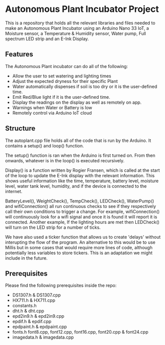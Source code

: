 # Autonomous Plant Incubator Project

This is a repository that holds all the relevant libraries and files needed to make an Autonomous Plant Incubator using an Arduino Nano 33 IoT, a Moisture sensor, a Temperature & Humidity sensor, Water pump, Full spectrum LED strip and an E-Ink Display.

## Features
The Autonomous Plant incubator can do all of the following:
* Allow the user to set watering and lighting times
* Adjust the expected dryness for their specific Plant
* Water automatically dispenses if soil is too dry or it is the user-defined time.
* Emit Red/Blue light if it is the user-defined time.
* Display the readings on the display as well as remotely on app.
* Warnings when Water or Battery is low
* Remotely control via Arduino IoT cloud

## Structure
The autoplant.cpp file holds all of the code that is run by the Arduino. It contains a setup() and loop() function.

The setup() function is ran when the Arduino is first turned on.
From then onwards, whatever is in the loop() is executed recursively.

Display() is a function written by Rogier Fransen, which is called at the start of the loop to update the E-Ink display with the relevant information. This shows useful information like the time, temperature, battery level, moisture level, water tank level, humidity, and if the device is connected to the internet.

BatteryLevel(), WeightCheck(), TempCheck(), LEDCheck(), WaterPump() and wifiConnection() all run continuous checks to see if they respectively call their own conditions to trigger a change.
For example, wifiConnection() will continuously look for a wifi signal and once it is found it will report it is connected.
Another example, If the lighting hours are met then LEDCheck() will turn on the LED strip for a number of ticks.

We have also used a ticker function that allows us to create 'delays' without interupting the flow of the program. An alternative to this would be to use Millis but in some cases that would require more lines of code, although potentially less variables to store tickers. This is an adaptation we might include in the future.

## Prerequisites
Please find the following prerequisites inside the repo:
*  DS1307.h & DS1307.cpp
*  HX711.h & HX711.cpp
*  constants.h
*  dht.h & dht.cpp
*  epd2in9.h & epd2in9.cpp
*  epdif.h & epdif.cpp
*  epdpaint.h & epdpaint.cpp
*  fonts.h font8.cpp, font12.cpp, font16.cpp, font20.cpp & font24.cpp
*  imagedata.h & imagedata.cpp
